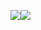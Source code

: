 <img src="https://img.shields.io/badge/-JAVASCRIPT-yellow"/><img src="https://img.shields.io/badge/-nodeJS-brightgreen"/>
